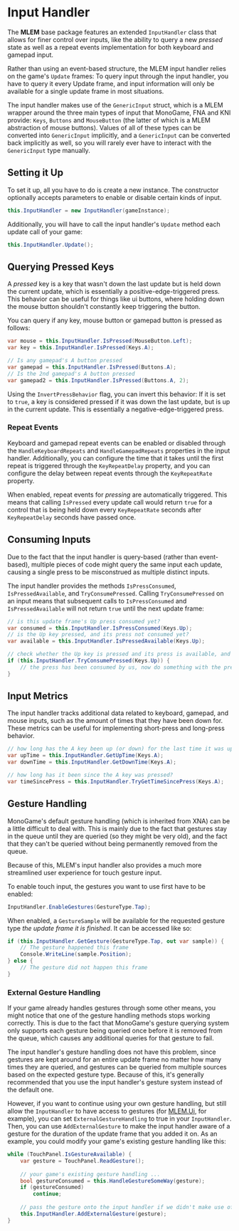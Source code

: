 # Input Handler

The **MLEM** base package features an extended `InputHandler` class that allows for finer control over inputs, like the ability to query a new *pressed* state as well as a repeat events implementation for both keyboard and gamepad input.

Rather than using an event-based structure, the MLEM input handler relies on the game's `Update` frames: To query input through the input handler, you have to query it every Update frame, and input information will only be available for a single update frame in most situations.

The input handler makes use of the `GenericInput` struct, which is a MLEM wrapper around the three main types of input that MonoGame, FNA and KNI provide: `Keys`, `Buttons` and `MouseButton` (the latter of which is a MLEM abstraction of mouse buttons). Values of all of these types can be converted into `GenericInput` implicitly, and a `GenericInput` can be converted back implicitly as well, so you will rarely ever have to interact with the `GenericInput` type manually.

## Setting it Up
To set it up, all you have to do is create a new instance. The constructor optionally accepts parameters to enable or disable certain kinds of input.
```cs
this.InputHandler = new InputHandler(gameInstance);
```
Additionally, you will have to call the input handler's `Update` method each update call of your game:
```cs
this.InputHandler.Update();
```

## Querying Pressed Keys
A *pressed* key is a key that wasn't down the last update but is held down the current update, which is essentially a positive-edge-triggered press. This behavior can be useful for things like ui buttons, where holding down the mouse button shouldn't constantly keep triggering the button.

You can query if any key, mouse button or gamepad button is pressed as follows:
```cs
var mouse = this.InputHandler.IsPressed(MouseButton.Left);
var key = this.InputHandler.IsPressed(Keys.A);

// Is any gamepad's A button pressed
var gamepad = this.InputHandler.IsPressed(Buttons.A);
// Is the 2nd gamepad's A button pressed
var gamepad2 = this.InputHandler.IsPressed(Buttons.A, 2);
```

Using the `InvertPressBehavior` flag, you can invert this behavior: If it is set to `true`, a key is considered pressed if it was down the last update, but is up in the current update. This is essentially a negative-edge-triggered press.

### Repeat Events
Keyboard and gamepad repeat events can be enabled or disabled through the `HandleKeyboardRepeats` and `HandleGamepadRepeats` properties in the input handler. Additionally, you can configure the time that it takes until the first repeat is triggered through the `KeyRepeatDelay` property, and you can configure the delay between repeat events through the `KeyRepeatRate` property.

When enabled, repeat events for *pressing* are automatically triggered. This means that calling `IsPressed` every update call would return `true` for a control that is being held down every `KeyRepeatRate` seconds after `KeyRepeatDelay` seconds have passed once.

## Consuming Inputs
Due to the fact that the input handler is query-based (rather than event-based), multiple pieces of code might query the same input each update, causing a single press to be misconstrued as multiple distinct inputs. 

The input handler provides the methods `IsPressConsumed`, `IsPressedAvailable`, and `TryConsumePressed`. Calling `TryConsumePressed` on an input means that subsequent calls to `IsPressConsumed` and `IsPressedAvailable` will not return `true` until the next update frame:
```cs 
// is this update frame's Up press consumed yet?
var consumed = this.InputHandler.IsPressConsumed(Keys.Up);
// is the Up key pressed, and its press not consumed yet?
var available = this.InputHandler.IsPressedAvailable(Keys.Up);

// check whether the Up key is pressed and its press is available, and consume it
if (this.InputHandler.TryConsumePressed(Keys.Up)) {
    // the press has been consumed by us, now do something with the press!
}
```

## Input Metrics
The input handler tracks additional data related to keyboard, gamepad, and mouse inputs, such as the amount of times that they have been down for. These metrics can be useful for implementing short-press and long-press behavior.

```cs 
// how long has the A key been up (or down) for the last time it was up (or down)?
var upTime = this.InputHandler.GetUpTime(Keys.A);
var downTime = this.InputHandler.GetDownTime(Keys.A);

// how long has it been since the A key was pressed?
var timeSincePress = this.InputHandler.TryGetTimeSincePress(Keys.A);
```

## Gesture Handling
MonoGame's default gesture handling (which is inherited from XNA) can be a little difficult to deal with. This is mainly due to the fact that gestures stay in the queue until they are queried (so they might be very old), and the fact that they can't be queried without being permanently removed from the queue.

Because of this, MLEM's input handler also provides a much more streamlined user experience for touch gesture input.

To enable touch input, the gestures you want to use first have to be enabled:
```cs
InputHandler.EnableGestures(GestureType.Tap);
```

When enabled, a `GestureSample` will be available for the requested gesture type *the update frame it is finished*. It can be accessed like so:
```cs
if (this.InputHandler.GetGesture(GestureType.Tap, out var sample)) {
    // The gesture happened this frame
    Console.WriteLine(sample.Position);
} else {
    // The gesture did not happen this frame
}
```

### External Gesture Handling
If your game already handles gestures through some other means, you might notice that one of the gesture handling methods stops working correctly. This is due to the fact that MonoGame's gesture querying system only supports each gesture being queried once before it is removed from the queue, which causes any additional queries for that gesture to fail.

The input handler's gesture handling does not have this problem, since gestures are kept around for an entire update frame no matter how many times they are queried, and gestures can be queried from multiple sources based on the expected gesture type. Because of this, it's generally recommended that you use the input handler's gesture system instead of the default one.

However, if you want to continue using your own gesture handling, but still allow the `InputHandler` to have access to gestures (for [MLEM.Ui](ui.md), for example), you can set `ExternalGestureHandling` to true in your `InputHandler`. Then, you can use `AddExternalGesture` to make the input handler aware of a gesture for the duration of the update frame that you added it on. As an example, you could modify your game's existing gesture handling like this:
```cs 
while (TouchPanel.IsGestureAvailable) {
    var gesture = TouchPanel.ReadGesture();
    
    // your game's existing gesture handling ...
    bool gestureConsumed = this.HandleGestureSomeWay(gesture);
    if (gestureConsumed)
        continue;
    
    // pass the gesture onto the input handler if we didn't make use of it
    this.InputHandler.AddExternalGesture(gesture);
}
```
